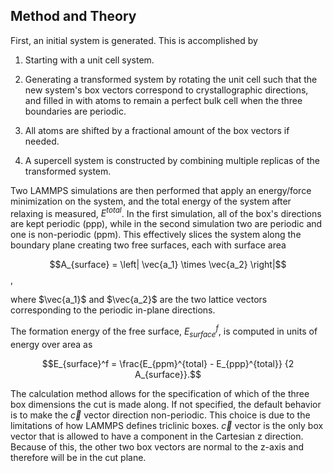 ## Method and Theory

First, an initial system is generated.  This is accomplished by

1. Starting with a unit cell system.

2. Generating a transformed system by rotating the unit cell such that the new system's box vectors correspond to crystallographic directions, and filled in with atoms to remain a perfect bulk cell when the three boundaries are periodic.

3. All atoms are shifted by a fractional amount of the box vectors if needed.

4. A supercell system is constructed by combining multiple replicas of the transformed system.

Two LAMMPS simulations are then performed that apply an energy/force minimization on the system, and the total energy of the system after relaxing is measured, $E^{total}$.  In the first simulation, all of the box's directions are kept periodic (ppp), while in the second simulation two are periodic and one is non-periodic (ppm).  This effectively slices the system along the boundary plane creating two free surfaces, each with surface area

$$A_{surface} = \left| \vec{a_1} \times \vec{a_2} \right|$$,

where $\vec{a_1}$ and $\vec{a_2}$ are the two lattice vectors corresponding to the periodic in-plane directions.

The formation energy of the free surface, $E_{surface}^f$, is computed in units of energy over area as

$$E_{surface}^f = \frac{E_{ppm}^{total} - E_{ppp}^{total}} {2 A_{surface}}.$$

The calculation method allows for the specification of which of the three box dimensions the cut is made along.  If not specified, the default behavior is to make the $\vec{c}$ vector direction non-periodic.  This choice is due to the limitations of how LAMMPS defines triclinic boxes.  $\vec{c}$ vector is the only box vector that is allowed to have a component in the Cartesian z direction.  Because of this, the other two box vectors are normal to the z-axis and therefore will be in the cut plane.